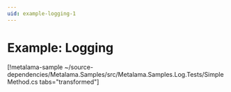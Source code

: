 ```yaml
---
uid: example-logging-1
---
```


# Example: Logging


[!metalama-sample ~/source-dependencies/Metalama.Samples/src/Metalama.Samples.Log.Tests/SimpleMethod.cs tabs="transformed"]


